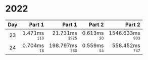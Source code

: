 # 2022

Day | Part 1 | Part 1 | Part 2 | Part 2
:---:|---:|---:|---:|---:
23 | 1.471ms <br/><sub><sup>110</sup></sub> | 21.731ms <br/><sub><sup>3925</sup></sub> | 0.613ms <br/><sub><sup>20</sup></sub> | 1546.633ms <br/><sub><sup>903</sup></sub> 
24 | 0.704ms <br/><sub><sup>18</sup></sub> | 198.797ms <br/><sub><sup>260</sup></sub> | 0.559ms <br/><sub><sup>54</sup></sub> | 558.452ms <br/><sub><sup>747</sup></sub> 
